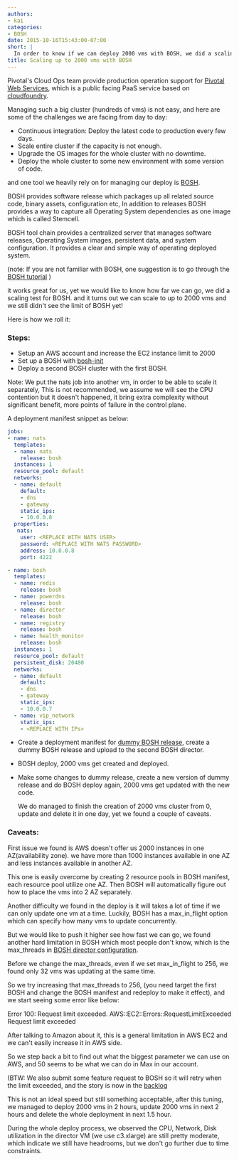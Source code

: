 ```yaml
---
authors:
- kai
categories:
- BOSH
date: 2015-10-16T15:43:00-07:00
short: |
  In order to know if we can deploy 2000 vms with BOSH, we did a scaling test and this blog post list how we did it and the caveats we found.
title: Scaling up to 2000 vms with BOSH
---
```


Pivotal's Cloud Ops team provide production operation support for [Pivotal Web Services](https://run.pivotal.io/), which is a public facing PaaS service based on [cloudfoundry](https://github.com/cloudfoundry).

Managing such a big cluster (hundreds of vms) is not easy, and here are some of the challenges we are facing from day to day:

* Continuous integration: Deploy the latest code to production every few days.
* Scale entire cluster if the capacity is not enough.
* Upgrade the OS images for the whole cluster with no downtime.
* Deploy the whole cluster to some new environment with some version of code.

and one tool we heavily rely on for managing our deploy is [BOSH](http://bosh.io/).

BOSH provides software release which packages up all related source code, binary assets, configuration etc, In addition to releases BOSH provides a way to capture all Operating System dependencies as one image which is called Stemcell.

BOSH tool chain provides a centralized server that manages software releases, Operating System images, persistent data, and system configuration. It provides a clear and simple way of operating deployed system.

(note: If you are not familiar with BOSH, one suggestion is to go through the [BOSH tutorial](http://mariash.github.io/learn-bosh/#introduction) )

it works great for us, yet we would like to know how far we can go, we did a scaling test for BOSH. and it turns out we can scale to up to 2000 vms and we still didn't see the limit of BOSH yet!

Here is how we roll it:

### Steps:

* Setup an AWS account and increase the EC2 instance limit to 2000
* Set up a BOSH with [bosh-init](https://bosh.io/docs/using-bosh-init.html)
* Deploy a second BOSH cluster with the first BOSH.

Note: We put the nats job into another vm, in order to be able to scale it separately,
This is not recommended, we assume we will see the CPU contention but it doesn't happened,
it bring extra complexity without significant benefit, more points of failure in the control plane.

A deployment manifest snippet as below:
```yaml
jobs:
- name: nats
  templates:
  - name: nats
    release: bosh
  instances: 1
  resource_pool: default
  networks:
  - name: default
    default:
    - dns
    - gateway
    static_ips:
    - 10.0.0.8
  properties:
   nats:
    user: <REPLACE WITH NATS USER>
    password: <REPLACE WITH NATS PASSWORD>
    address: 10.0.0.8
    port: 4222

- name: bosh
  templates:
  - name: redis
    release: bosh
  - name: powerdns
    release: bosh
  - name: director
    release: bosh
  - name: registry
    release: bosh
  - name: health_monitor
    release: bosh
  instances: 1
  resource_pool: default
  persistent_disk: 20480
  networks:
  - name: default
    default:
    - dns
    - gateway
    static_ips:
    - 10.0.0.7
  - name: vip_network
    static_ips:
    - <REPLACE WITH IPs>
```

* Create a deployment manifest for [dummy BOSH release](https://github.com/pivotal-cf-experimental/dummy-boshrelease), create a dummy BOSH release and upload to the second BOSH director.
* BOSH deploy, 2000 vms get created and deployed.
* Make some changes to dummy release, create a new version of dummy release and do BOSH deploy again, 2000 vms get updated with the new code.

   We do managed to finish the creation of 2000 vms cluster from 0, update and delete it in one day, yet we found a couple of caveats.

### Caveats:

First issue we found is AWS doesn't offer us 2000 instances in one AZ(availability zone). we have more than 1000 instances available in one AZ and less instances available in another AZ.

This one is easily overcome by creating 2 resource pools in BOSH manifest, each resource pool utilize one AZ. Then BOSH will automatically figure out how to place the vms into 2 AZ separately.

Another difficulty we found in the deploy is it will takes a lot of time if we can only update one vm at a time. Luckily, BOSH has a max_in_flight option which can specify how many vms to update concurrently.

But we would like to push it higher see how fast we can go, we found another hard limitation in BOSH which most people don't know, which is the max_threads in [BOSH director configuration](https://github.com/cloudfoundry/bosh/blob/master/release/jobs/director/spec#L73).

Before we change the max_threads, even if we set max_in_flight to 256, we found only 32 vms was updating at the same time.

So we try increasing that max_threads to 256, (you need target the first BOSH and change the BOSH manifest and redeploy to make it effect), and we start seeing some error like below:

Error 100: Request limit exceeded.
AWS::EC2::Errors::RequestLimitExceeded Request limit exceeded

After talking to Amazon about it, this is a general limitation in AWS EC2 and we can't easily increase it in AWS side.

So we step back a bit to find out what the biggest parameter we can use on AWS, and 50 seems to be what we can do in Max in our account.

(BTW: We also submit some feature request to BOSH so it will retry when the limit exceeded,
and the story is now in the [backlog](https://www.pivotaltracker.com/n/projects/956238/stories/103449734)

This is not an ideal speed but still something acceptable, after this tuning, we managed to deploy 2000 vms in 2 hours, update 2000 vms in next 2 hours and delete the whole deployment in next 1.5 hour.

During the whole deploy process, we observed the CPU, Network, Disk utilization in the director VM (we use c3.xlarge) are still pretty moderate, which indicate we still have headrooms, but we don't go further due to time constraints.
